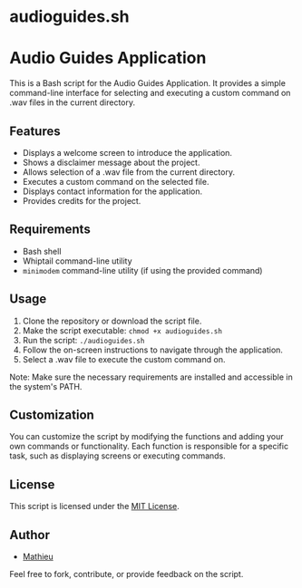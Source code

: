 # audioguides.sh
 
# Audio Guides Application

This is a Bash script for the Audio Guides Application. It provides a simple command-line interface for selecting and executing a custom command on .wav files in the current directory.

## Features

- Displays a welcome screen to introduce the application.
- Shows a disclaimer message about the project.
- Allows selection of a .wav file from the current directory.
- Executes a custom command on the selected file.
- Displays contact information for the application.
- Provides credits for the project.

## Requirements

- Bash shell
- Whiptail command-line utility
- `minimodem` command-line utility (if using the provided command)

## Usage

1. Clone the repository or download the script file.
2. Make the script executable: `chmod +x audioguides.sh`
3. Run the script: `./audioguides.sh`
4. Follow the on-screen instructions to navigate through the application.
5. Select a .wav file to execute the custom command on.

Note: Make sure the necessary requirements are installed and accessible in the system's PATH.

## Customization

You can customize the script by modifying the functions and adding your own commands or functionality. Each function is responsible for a specific task, such as displaying screens or executing commands.

## License

This script is licensed under the [MIT License](LICENSE).

## Author

- [Mathieu](https://github.com/izo)

Feel free to fork, contribute, or provide feedback on the script.

